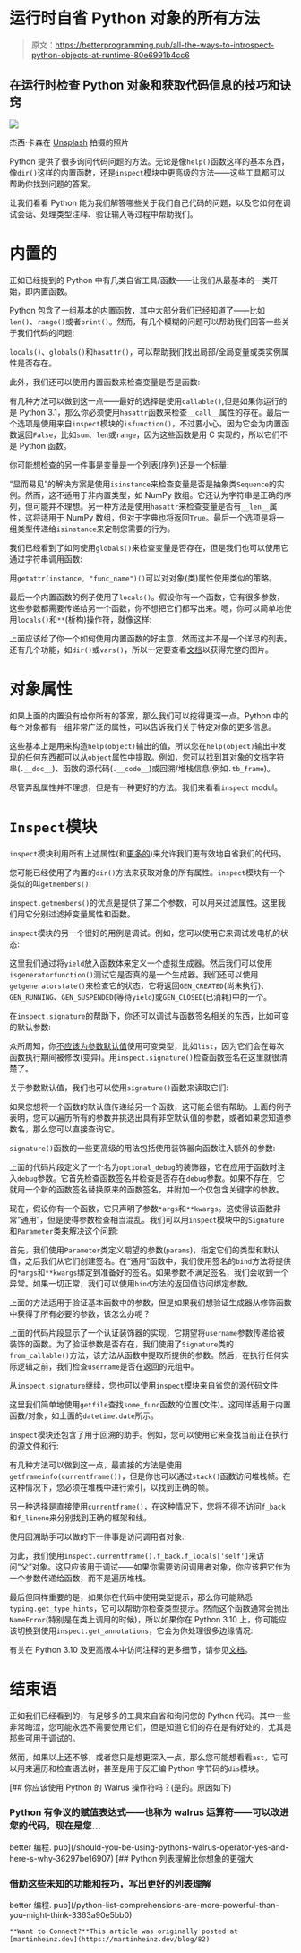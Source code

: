 # 运行时自省 Python 对象的所有方法

> 原文：<https://betterprogramming.pub/all-the-ways-to-introspect-python-objects-at-runtime-80e6991b4cc6>

## 在运行时检查 Python 对象和获取代码信息的技巧和诀窍

![](img/3417822dd372a725c87b89ae7bed83be.png)

杰西·卡森在 [Unsplash](https://unsplash.com/?utm_source=unsplash&utm_medium=referral&utm_content=creditCopyText) 拍摄的照片

Python 提供了很多询问代码问题的方法。无论是像`help()`函数这样的基本东西，像`dir()`这样的内置函数，还是`inspect`模块中更高级的方法——这些工具都可以帮助你找到问题的答案。

让我们看看 Python 能为我们解答哪些关于我们自己代码的问题，以及它如何在调试会话、处理类型注释、验证输入等过程中帮助我们。

# 内置的

正如已经提到的 Python 中有几类自省工具/函数——让我们从最基本的一类开始，即内置函数。

Python 包含了一组基本的[内置函数](https://docs.python.org/3/library/functions.html)，其中大部分我们已经知道了——比如`len()`、`range()`或者`print()`。然而，有几个模糊的问题可以帮助我们回答一些关于我们代码的问题:

`locals()`、`globals()`和`hasattr()`，可以帮助我们找出局部/全局变量或类实例属性是否存在。

此外，我们还可以使用内置函数来检查变量是否是函数:

有几种方法可以做到这一点——最好的选择是使用`callable()`,但是如果你运行的是 Python 3.1，那么你必须使用`hasattr`函数来检查`__call__`属性的存在。最后一个选项是使用来自`inspect`模块的`isfunction()`，不过要小心，因为它会为内置函数返回`False`，比如`sum`、`len`或`range`，因为这些函数是用 C 实现的，所以它们不是 Python 函数。

你可能想检查的另一件事是变量是一个列表(序列)还是一个标量:

“显而易见”的解决方案是使用`isinstance`来检查变量是否是抽象类`Sequence`的实例。然而，这不适用于非内置类型，如 NumPy 数组。它还认为字符串是正确的序列，但可能并不理想。另一种方法是使用`hasattr`来检查变量是否有`__len__`属性，这将适用于 NumPy 数组，但对于字典也将返回`True`。最后一个选项是将一组类型传递给`isinstance`来定制您需要的行为。

我们已经看到了如何使用`globals()`来检查变量是否存在，但是我们也可以使用它通过字符串调用函数:

用`getattr(instance, "func_name")()`可以对对象(类)属性使用类似的策略。

最后一个内置函数的例子使用了`locals()`。假设你有一个函数，它有很多参数，这些参数都需要传递给另一个函数，你不想把它们都写出来。嗯，你可以简单地使用`locals()`和`**`(析构)操作符，就像这样:

上面应该给了你一个如何使用内置函数的好主意，然而这并不是一个详尽的列表。还有几个功能，如`dir()`或`vars()`，所以一定要查看[文档](https://docs.python.org/3/library/functions.html)以获得完整的图片。

# 对象属性

如果上面的内置没有给你所有的答案，那么我们可以挖得更深一点。Python 中的每个对象都有一组非常广泛的属性，可以告诉我们关于特定对象的更多信息。

这些基本上是用来构造`help(object)`输出的值，所以您在`help(object)`输出中发现的任何东西都可以从`object`属性中提取。例如，您可以找到其对象的文档字符串(`.__doc__`)、函数的源代码(`.__code__`)或回溯/堆栈信息(例如`.tb_frame`)。

尽管弄乱属性并不理想，但是有一种更好的方法。我们来看看`inspect` modul。

# `Inspect`模块

`inspect`模块利用所有上述属性(和[更多的](https://docs.python.org/3/library/inspect.html#types-and-members))来允许我们更有效地自省我们的代码。

您可能已经使用了内置的`dir()`方法来获取对象的所有属性。`inspect`模块有一个类似的叫`getmembers()`:

`inspect.getmembers()`的优点是提供了第二个参数，可以用来过滤属性。这里我们用它分别过滤掉变量属性和函数。

`inspect`模块的另一个很好的用例是调试。例如，您可以使用它来调试发电机的状态:

这里我们通过将`yield`放入函数体来定义一个虚拟生成器。然后我们可以使用`isgeneratorfunction()`测试它是否真的是一个生成器。我们还可以使用`getgeneratorstate()`来检查它的状态，它将返回`GEN_CREATED`(尚未执行)、`GEN_RUNNING`、`GEN_SUSPENDED`(等待`yield`)或`GEN_CLOSED`(已消耗)中的一个。

在`inspect.signature`的帮助下，你还可以调试与函数签名相关的东西，比如可变的默认参数:

众所周知，你[不应该为参数默认值](https://docs.python-guide.org/writing/gotchas/)使用可变类型，比如`list`，因为它们会在每次函数执行期间被修改(变异)。用`inspect.signature()`检查函数签名在这里就很清楚了。

关于参数默认值，我们也可以使用`signature()`函数来读取它们:

如果您想将一个函数的默认值传递给另一个函数，这可能会很有帮助。上面的例子表明，您可以遍历所有的参数并挑选出具有非空默认值的参数，或者如果您知道参数名，那么您可以直接查询它。

`signature()`函数的一些更高级的用法包括使用装饰器向函数注入额外的参数:

上面的代码片段定义了一个名为`optional_debug`的装饰器，它在应用于函数时注入`debug`参数。它首先检查函数签名并检查是否存在`debug`参数。如果不存在，它就用一个新的函数签名替换原来的函数签名，并附加一个仅包含关键字的参数。

现在，假设你有一个函数，它只声明了参数`*args`和`**kwargs`。这使得该函数非常“通用”，但是使得参数检查相当混乱。我们可以用`inspect`模块中的`Signature`和`Parameter`类来解决这个问题:

首先，我们使用`Parameter`类定义期望的参数(`params`)，指定它们的类型和默认值，之后我们从它们创建签名。在“通用”函数中，我们使用签名的`bind`方法将提供的`*args`和`**kwargs`绑定到准备好的签名。如果参数不满足签名，我们会收到一个异常。如果一切正常，我们可以使用`bind`方法的返回值访问绑定参数。

上面的方法适用于验证基本函数中的参数，但是如果我们想验证生成器从修饰函数中获得了所有必要的参数，该怎么办呢？

上面的代码片段显示了一个认证装饰器的实现，它期望将`username`参数传递给被装饰的函数。为了验证参数是否存在，我们使用了`Signature`类的`from_callable()`方法，该方法从函数中提取所提供的参数。然后，在执行任何实际逻辑之前，我们检查`username`是否在返回的元组中。

从`inspect.signature`继续，您也可以使用`inspect`模块来自省您的源代码文件:

这里我们简单地使用`getfile`查找`some_func`函数的位置(文件)。这同样适用于内置函数/对象，如上面的`datetime.date`所示。

`inspect`模块还包含了用于回溯的助手。例如，您可以使用它来查找当前正在执行的源文件和行:

有几种方法可以做到这一点，最直接的方法是使用`getframeinfo(currentframe())`，但是你也可以通过`stack()`函数访问堆栈帧。在这种情况下，您必须在堆栈中进行索引，以找到正确的帧。

另一种选择是直接使用`currentframe()`，在这种情况下，您将不得不访问`f_back`和`f_lineno`来分别找到正确的框架和线。

使用回溯助手可以做的下一件事是访问调用者对象:

为此，我们使用`inspect.currentframe().f_back.f_locals['self']`来访问“父”对象。这只应该用于调试——如果你需要访问调用者对象，你应该把它作为一个参数传递给函数，而不是遍历堆栈。

最后但同样重要的是，如果你在代码中使用类型提示，那么你可能熟悉`typing.get_type_hints`，它可以帮助你检查类型提示。然而这个函数通常会抛出`NameError`(特别是在类上调用的时候)，所以如果你在 Python 3.10 上，你可能应该切换到使用`inspect.get_annotations`，它会为你处理很多边缘情况:

有关在 Python 3.10 及更高版本中访问注释的更多细节，请参见[文档](https://docs.python.org/3.10/howto/annotations.html#annotations-howto)。

# 结束语

正如我们已经看到的，有足够多的工具来自省和询问您的 Python 代码。其中一些非常晦涩，您可能永远不需要使用它们，但是知道它们的存在是有好处的，尤其是那些可用于调试的。

然而，如果以上还不够，或者您只是想更深入一点，那么您可能想看看`ast`，它可以用来遍历和检查语法树，甚至是用于反汇编 Python 字节码的`dis`模块。

[](/should-you-be-using-pythons-walrus-operator-yes-and-here-s-why-36297be16907) [## 你应该使用 Python 的 Walrus 操作符吗？(是的。原因如下)

### Python 有争议的赋值表达式——也称为 walrus 运算符——可以改进您的代码，现在是您…

better 编程. pub](/should-you-be-using-pythons-walrus-operator-yes-and-here-s-why-36297be16907) [](/python-list-comprehensions-are-more-powerful-than-you-might-think-3363a90e5bb0) [## Python 列表理解比你想象的更强大

### 借助这些未知的功能和技巧，写出更好的列表理解

better 编程. pub](/python-list-comprehensions-are-more-powerful-than-you-might-think-3363a90e5bb0) 

```
**Want to Connect?**This article was originally posted at [martinheinz.dev](https://martinheinz.dev/blog/82)
```